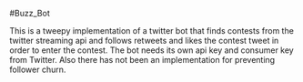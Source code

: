 #Buzz_Bot

This is a tweepy implementation of a twitter bot that finds contests from the twitter streaming api and follows retweets and likes the contest tweet in order to enter the contest. The bot needs its own api key and consumer key from Twitter. Also there has not been an implementation for preventing follower churn.
